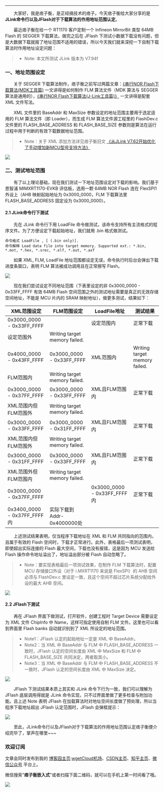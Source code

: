 


---


　　大家好，我是痞子衡，是正经搞技术的痞子。今天痞子衡给大家分享的是**JLink命令行以及JFlash对于下载算法的作用地址范围认定**。


　　最近痞子衡在给一个 RT1170 客户定制一个 Infineon MirrorBit 类型 64MB Flash 的 SEGGER 下载算法，做完之后在 JFlash 下测试小数据下载没有问题，但是大数据下载就报了地址范围不适用的错误，所以今天我们就来深挖一下自制下载算法时作用地址设定问题：



> * Note: 本文所测试 JLink 版本为 V7\.94f


### 一、地址范围设定


　　关于 SEGGER 下载算法制作，痞子衡之前写过两篇文章：[《串行NOR Flash下载算法(MDK工具篇)](https://github.com) 一文讲得是如何制作 FLM 算法文件（MDK 算法与 SEGGER 算法是通用的），[《串行NOR Flash下载算法(J\-Link工具篇)》](https://github.com) 一文讲得是配套 XML 文件写法。


　　XML 文件里的 BaseAddr 和 MaxSize 参数设定的地址范围主要用于选定适用的 FLM 算法文件（即 Loader），而生成 FLM 算法文件源工程里的 FlashDev.c 文件里的 FLASH\_BASE\_ADDRESS 和 FLASH\_BASE\_SIZE 参数则是算法在运行过程中用于判断的有效下载数据地址范围。



> * Note：关于 XML 添加方法详见痞子衡旧文 [《从JLink V7\.62开始优化了手动增加新MCU型号支持方法》](https://github.com)


![](https://raw.githubusercontent.com/JayHeng/pzhmcu-picture/master/cnblogs/JLink_Algo_AddrRegion_TwoFiles.PNG)


### 二、测试地址范围


　　有了以上理论基础，现在我们测试一下地址范围设定对下载的影响。我们基于恩智浦 MIMXRT1170\-EVKB 评估板，选用一颗 64MB NOR Flash 连在 FlexSPI1 外设上（AHB 映射起始地址为 0x3000\_0000，FLM 下载算法里 FLASH\_BASE\_ADDRESS 固定设为 0x3000\_0000）。


#### 2\.1 JLink命令行下测试


　　先在 JLink 命令行下用 LoadFile 命令做测试，该命令支持所有主流格式的程序文件。为了方便设定下载起始地址，我们就用 .bin 格式做测试。



```
命令格式 LoadFile , [ (.bin only)].
命令解释 Load data file into target memory. Supported ext.: *.bin, *.mot, *.hex, *.srec, *.elf, *.out, *.axf

```

　　如果 XML, FLM, LoadFile 地址范围都设定无误，命令执行时后台会弹出下载进度条窗口，表明 FLM 算法被成功调用且在正常擦写 Flash。


![](https://raw.githubusercontent.com/JayHeng/pzhmcu-picture/master/cnblogs/JLink_Algo_AddrRegion_CmdSuccess.PNG)


　　现在我们尝试设定不同地址范围（下表里设定的非 0x3000\_0000 \- 0x33FF\_FFFF 有效 64MB Flash 空间范围之外的测试地址需要是真正的无效存储空间地址，不能是 MCU 片内的 SRAM 映射地址），做更多测试，结果如下：




| XML范围设定 | FLM范围设定 | LoadFile地址 | 测试结果 |
| --- | --- | --- | --- |
| 0x3000\_0000 \- 0x33FF\_FFFF | | 设定范围内 | 正常下载 |
| 设定范围外 | Writing target memory failed. |
| 0x4000\_0000 \- 0x43FF\_FFFF | 0x3000\_0000 \- 0x33FF\_FFFF | XML范围内 | Writing target memory failed. |
| FLM范围内 | Writing target memory failed. |
| 0x3000\_0000 \- 0x37FF\_FFFF | 0x3000\_0000 \- 0x33FF\_FFFF | XML且FLM范围内 | 正常下载 |
| XML范围内但FLM范围外 | Writing target memory failed. |
| 0x3000\_0000 \- 0x33FF\_FFFF | 0x3000\_0000 \- 0x31FF\_FFFF | XML且FLM范围内 | 正常下载 |
| XML范围内但FLM范围外 | Writing target memory failed. |
| 0x3000\_0000 \- 0x31FF\_FFFF | 0x3000\_0000 \- 0x33FF\_FFFF | XML且FLM范围内 | 正常下载 |
| XML范围外但FLM范围内 | Writing target memory failed. |
| 0x3000\_0000 \- 0x37FF\_FFFF | | 0x3000\_0000 \- 0x33FF\_FFFF内 | 正常下载 |
| 0x3400\_0000 \- 0x37FF\_FFFF内 | 实际下载到Addr\-0x4000000处 |


　　上述测试结果表明，仅当程序下载地址在 XML 和 FLM 共同指向的范围内，且属于有效的 Flash 空间时，下载才正常进行。此外，表格最后一项测试表明，即使超出实际连接的 Flash 最大空间，下载也没有报错，这是因为 MCU 发送给 Flash 操作命令地址溢出了，地址溢出部分被 Flash 自动忽略了。



> * Note：要实现表格最后一项测试效果，在制作 FLM 下载算法时，配置 MCU 存储接口外设（对于 i.MXRT1170 来说是 FlexSPI）的 AHB 空间必须与 FlashDev.c 里设定一致，且这个空间不超过芯片系统分配给外设的最大 AHB 空间。


![](https://raw.githubusercontent.com/JayHeng/pzhmcu-picture/master/cnblogs/JLink_Algo_AddrRegion_loadFileTest.PNG)


#### 2\.2 JFlash下测试


　　再在 JFlash 界面下做测试，打开软件，创建工程时 Target Device 需要设定为 XML 文件 ChipInfo 中 Name，这样可指定使用自制 FLM 文件。这里也可以看到界面里 Flash banks 自动就识别到了 XML 所设定的地址范围。



> * Note1：JFlash 认定的起始地址一定是 XML 中 BaseAddr。
> * Note2：当 XML 中 BaseAddr 与 FLM 中 FLASH\_BASE\_ADDRESS 一致时，JFlash 认定的空间长度由 XML 中 MaxSize 和 FLM 中 FLASH\_BASE\_SIZE 共同决定，两者取其小。
> * Note3：当 XML 中 BaseAddr 与 FLM 中 FLASH\_BASE\_ADDRESS 不一致时，JFlash 认定的空间长度由 XML 中 MaxSize 决定。


![](https://raw.githubusercontent.com/JayHeng/pzhmcu-picture/master/cnblogs/JLink_Algo_AddrRegion_GuiSetting.PNG)


　　JFlash 下测试结果本质上其实和 JLink 命令下行为一致，我们可以理解为 JFlash 底层调用得就是 JLink 命令实现，只不过界面里做了更多检查与附加功能。且上述 Note 表明 JFlash 在加载算法时对地址空间长度做了预处理，所以当程序下载地址超出 JFlash 认定范围时，JFlash 会弹框提示：


![](https://raw.githubusercontent.com/JayHeng/pzhmcu-picture/master/cnblogs/JLink_Algo_AddrRegion_GuiNote.PNG)


　　至此，JLink命令行以及JFlash对于下载算法的作用地址范围认定痞子衡便介绍完毕了，掌声在哪里\~\~\~


### 欢迎订阅


文章会同时发布到我的 [博客园主页](https://github.com):[wgetCloud机场](https://tabijibiyori.org)、[CSDN主页](https://github.com)、[知乎主页](https://github.com)、[微信公众号](https://github.com) 平台上。


微信搜索"**痞子衡嵌入式**"或者扫描下面二维码，就可以在手机上第一时间看了哦。


![](https://raw.githubusercontent.com/JayHeng/pzhmcu-picture/master/github/pzhMcu_qrcode_258x258.jpg)


